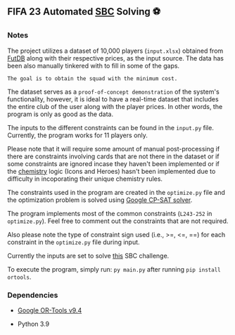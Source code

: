 ## FIFA 23 Automated [SBC](https://fifauteam.com/fifa-23-sbc/) Solving ⚽

### Notes 

The project utilizes a dataset of 10,000 players (`input.xlsx`) obtained from [FutDB](https://futdb.app)
along with their respective prices, as the input source. The data has been also manually tinkered with to fill in some of the gaps.  

`The goal is to obtain the squad with the minimum cost.` 

The dataset serves as a `proof-of-concept demonstration` of the system's functionality, however, it is ideal to have a real-time dataset that includes the entire club of the user along with the player prices. In other words, the program is only as good as the data.

The inputs to the different constraints can be found in the `input.py` file. Currently, the program works for 11 players only.

Please note that it will require some amount of manual post-processing if there are constraints involving cards that are not there in the dataset or if some constraints are ignored incase they haven't been implemented or if the [chemistry](https://www.rockpapershotgun.com/fifa-23-chemistry) logic (Icons and Heroes) hasn't been implemented due to difficulty in incoporating their unique chemistry rules.

The constraints used in the program are created in the `optimize.py` file and the optimization problem is solved using [Google CP-SAT solver](https://developers.google.com/optimization/cp/cp_solver).

The program implements most of the common constraints (`L243-252` in `optimize.py`). Feel free to comment out the constraints that are not required. 

Also please note the type of constraint sign used (i.e., >=, <=, ==) for each constraint in the `optimize.py` file during input.

Currently the inputs are set to solve [this](https://www.futbin.com/squad-building-challenge/ea/1290/Premier%20League%20&%20LaLiga) SBC challenge. 

To execute the program, simply run: `py main.py` after running `pip install ortools`.

### Dependencies

- [Google OR-Tools v9.4](https://github.com/google/or-tools)

- Python 3.9